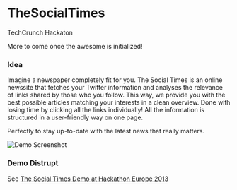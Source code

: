 TheSocialTimes
==============

TechCrunch Hackaton

More to come once the awesome is initialized!

### Idea

Imagine a newspaper completely fit for you. The Social Times is an online newssite that fetches your Twitter information and analyses the relevance of links shared by those who you follow. This way, we provide you with the best possible articles matching your interests in a clean overview. Done with losing time by clicking all the links individually! All the information is structured in a user-friendly way on one page.

Perfectly to stay up-to-date with the latest news that really matters.

![Demo Screenshot](http://s30.postimg.org/nql6n6ysx/1398525_376475325817083_429057189_o.jpg)

### Demo Distrupt
See [The Social Times Demo at Hackathon Europe 2013](http://techcrunch.com/video/the-social-times-demo-at-hackathon-europe-2013/517988768/)
